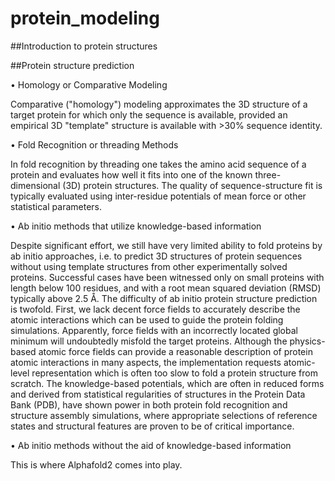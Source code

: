 # protein_modeling

##Introduction to protein structures



##Protein structure prediction

•	Homology or Comparative Modeling

Comparative ("homology") modeling approximates the 3D structure of a target protein for which only the sequence is available, provided an empirical 3D "template" structure is available with >30% sequence identity.

•	Fold Recognition or threading Methods

In fold recognition by threading one takes the amino acid sequence of a protein and evaluates how well it fits into one of the known three-dimensional (3D) protein structures. The quality of sequence-structure fit is typically evaluated using inter-residue potentials of mean force or other statistical parameters.

•	Ab initio methods that utilize knowledge-based information

Despite significant effort, we still have very limited ability to fold proteins by ab initio approaches, i.e. to predict 3D structures of protein sequences without using template structures from other experimentally solved proteins. Successful cases have been witnessed only on small proteins with length below 100 residues, and with a root mean squared deviation (RMSD) typically above 2.5 Å. The difficulty of ab initio protein structure prediction is twofold. First, we lack decent force fields to accurately describe the atomic interactions which can be used to guide the protein folding simulations. 
Apparently, force fields with an incorrectly located global minimum will undoubtedly misfold the target proteins. Although the physics-based atomic force fields can provide a reasonable description of protein atomic interactions in many aspects, the implementation requests atomic-level representation which is often too slow to fold a protein structure from scratch. The knowledge-based potentials, which are often in reduced forms and derived from statistical regularities of structures in the Protein Data Bank (PDB), have shown power in both protein fold recognition and structure assembly simulations, where appropriate selections of reference states and structural features are proven to be of critical importance.

•	Ab initio methods without the aid of knowledge-based information

This is where Alphafold2 comes into play.

